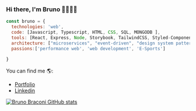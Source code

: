 ### Hi there, I'm Bruno 👋😁🐱‍👤

```javascript
const bruno = {
  technologies: 'web',
  code: [Javascript, Typescript, HTML, CSS, SQL, MONGODB ],
  tools: [React, Express, Node, Storybook, TailwindCSS, Styled-Components, NodeJS],
  architecture: ["microservices", "event-driven", "design system pattern"],
  passions:['performance web', 'web development', 'E-Sports']
 
}
```
You can find me 🌎:

- [Portfolio](https://brunobraconi.vercel.app/)
- [Linkedin](https://www.linkedin.com/in/bruno-braconi-63a39714b/)

[![Bruno Braconi GitHub stats](https://github-readme-stats.vercel.app/api?username=brunorbraconi)](https://github.com/anuraghazra/github-readme-stats)

<!--
**brunorbraconi/brunorbraconi** is a ✨ _special_ ✨ repository because its `README.md` (this file) appears on your GitHub profile.

Here are some ideas to get you started:

- 🔭 I’m currently working on ...
- 🌱 I’m currently learning ...
- 👯 I’m looking to collaborate on ...
- 🤔 I’m looking for help with ...
- 💬 Ask me about ...
- 📫 How to reach me: ...
- 😄 Pronouns: ...
- ⚡ Fun fact: ...
-->

